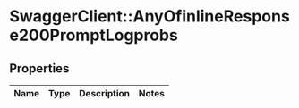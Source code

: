 # SwaggerClient::AnyOfinlineResponse200PromptLogprobs

## Properties
Name | Type | Description | Notes
------------ | ------------- | ------------- | -------------

